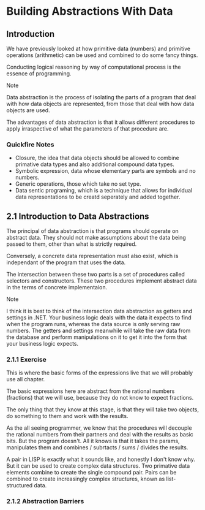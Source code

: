 # Building Abstractions With Data

## Introduction

We have previously looked at how primitive data (numbers) and primitive operations (arithmetic) can be used and combined to do some fancy things.

Conducting logical reasoning by way of computational process is the essence of programming.

> [!NOTE]
> Data abstraction is the process of isolating the parts of a program that deal with how data objects are represented, from those that deal with how data objects are used.

The advantages of data abstraction is that it allows different procedures to apply irraspective of what the parameters of that procedure are. 

### Quickfire Notes

- Closure, the idea that data objects should be allowed to combine primative data types and also additional compound data types.
- Symbolic expression, data whose elementary parts are symbols and no numbers.
- Generic operations, those which take no set type.
- Data sentic programing, which is a technique that allows for individual data representations to be creatd seperately and added together.

## 2.1 Introduction to Data Abstractions

The principal of data abstraction is that programs should operate on abstract data. They should not make assumptions about the data being passed to them, other than what is strictly required. 

Conversely, a concrete data representation must also exist, which is independant of the program that uses the data. 

The intersection between these two parts is a set of procedures called selectors and constructors. These two procedures implement abstract data in the terms of concrete implementaion.

> [!NOTE]
> I think it is best to think of the intersection data abstraction as getters and settings in .NET. Your business logic deals with the data it expects to find when the program runs, whereas the data source is only serving raw numbers. The getters and settings meanwhile will take the raw data from the database and perform manipulations on it to get it into the form that your business logic expects. 

### 2.1.1 Exercise

This is where the basic forms of the expressions live that we will probably use all chapter.

The basic expressions here are abstract from the rational numbers (fractions) that we will use, because they do not know to expect fractions. 

The only thing that they know at this stage, is that they will take two objects, do something to them and work with the results.

As the all seeing programmer, we know that the procedures will decouple the rational numbers from their partners and deal with the results as basic bits. But the program doesn't. All it knows is that it takes the params, manipulates them and combines / subrtacts / sums / divides the results. 

A pair in LISP is exactly what it sounds like, and honestly I don't know why. But it can be used to create complex data structures. Two primative data elements combine to create the single compound pair. Pairs can be combined to create increasingly complex structures, known as list-structured data.

### 2.1.2 Abstraction Barriers

